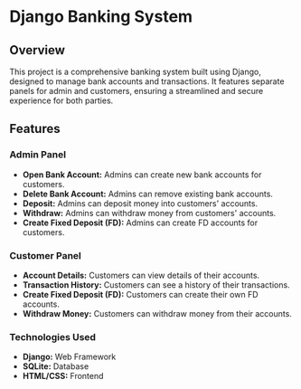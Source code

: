 # Django Banking System

## Overview
This project is a comprehensive banking system built using Django, designed to manage bank accounts and transactions. It features separate panels for admin and customers, ensuring a streamlined and secure experience for both parties.

## Features

### Admin Panel
- **Open Bank Account:** Admins can create new bank accounts for customers.
- **Delete Bank Account:** Admins can remove existing bank accounts.
- **Deposit:** Admins can deposit money into customers' accounts.
- **Withdraw:** Admins can withdraw money from customers' accounts.
- **Create Fixed Deposit (FD):** Admins can create FD accounts for customers.

### Customer Panel
- **Account Details:** Customers can view details of their accounts.
- **Transaction History:** Customers can see a history of their transactions.
- **Create Fixed Deposit (FD):** Customers can create their own FD accounts.
- **Withdraw Money:** Customers can withdraw money from their accounts.
  
### Technologies Used
- **Django:** Web Framework
- **SQLite:** Database
- **HTML/CSS:** Frontend
